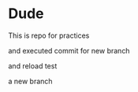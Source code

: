 # Dude

This is repo for practices

and executed commit for new branch

and reload test

a new branch